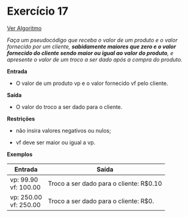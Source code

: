 # Exercício 17
[Ver Algoritmo](Algoritmo17.md)

*Faça um pseudocódigo que receba o valor de um produto e o valor fornecido por um cliente, **sabidamente maiores que zero e o valor fornecido do cliente sendo 
maior ou igual ao valor do produto**, e apresente o valor de um troco a ser dado após a compra do produto.*

**Entrada**

- O valor de um produto vp e o valor fornecido vf pelo cliente.

**Saída**

- O valor do troco a ser dado para o cliente.

**Restrições**

- não insira valores negativos ou nulos;

- vf deve ser maior ou igual a vp.

**Exemplos**

|Entrada| Saída|
|-|-|
|vp: 99.90 <br>vf: 100.00| Troco a ser dado para o cliente: R$0.10|
|vp: 250.00 <br> vf: 250.00| Troco a ser dado para o cliente: R$0.|
